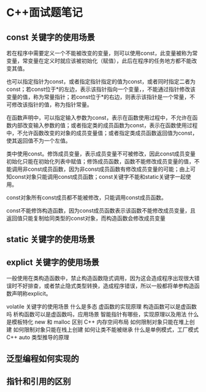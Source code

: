 # C++面试题笔记
## const 关键字的使用场景

若在程序中需要定义一个不能被改变的变量，则可以使用const，此变量被称为常变量，常变量在定义时就应该被初始化（赋值），此后在程序的任务地方都不能改变其值。

也可以指定指针为const，或者指定指针指定的值为const，或者同时指定二者为const；若const位于\*的左边，表示该指针指向一个变量，，不能通过指针修改该变量的值，称为常量指针；若const位于\*的右边，则表示该指针是一个常量，不可修改该指针的值，称为指针常量。

在函数声明中，可以指定输入参数为const，表示在函数使用过程中，不允许在函数内部改变输入参数的值；或者指定类的成员函数为const，表示在函数使用过程中，不允许函数改变的对象的成员变量值；或者指定类成员函数返回值为const，使其返回值不为一个左值。

类中使用const。修饰成员变量，表示成员变量不可被修改，因此const成员变量初始化只能在初始化列表中赋值；修饰成员函数，函数不能修改成员变量的值，不能调用非const成员函数，因为非const成员函数有修改成员变量的可能；由上可知const对象只能调用const成员函数；const关键字不能和static关键字一起使用。

const对象所有const成员都不能被修改，只能调用const成员函数。

const不能修饰构造函数，因为const成员函数表示该函数不能修改成员变量，且返回值只能复制给同类型的const对象，而构造函数会修改成员变量

## static 关键字的使用场景



## explict 关键字的使用场景

一般使用在类构造函数中，禁止构造函数隐式调用，因为这会造成程序出现很大错误时不好排查，或者禁止隐式类型转换，造成程序错误，所以一般都将单参构造函数声明称explicit。

volatile 关键字的使用场景
什么是多态
虚函数的实现原理
构造函数可以是虚函数吗
析构函数可以是虚函数吗，应用场景
智能指针有哪些，实现原理以及用法
什么是模板特化
new 和 malloc 区别
C++ 内存空间布局
如何限制对象只能在堆上创建
如何限制对象只能在栈上创建
如何让类不能被继承
什么是单例模式，工厂模式
C++ auto 类型推导的原理
## 泛型编程如何实现的

## 指针和引用的区别

